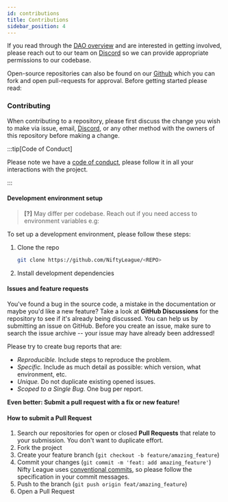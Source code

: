 ```yaml
---
id: contributions
title: Contributions
sidebar_position: 4
---
```


If you read through the [DAO overview](./about) and are interested in getting involved, please reach out to our team on [Discord](https://discord.gg/niftyleague) so we can provide appropriate permissions to our codebase.

Open-source repositories can also be found on our [Github](https://github.com/NiftyLeague) which you can fork and open pull-requests for approval. Before getting started please read:

### Contributing

When contributing to a repository, please first discuss the change you wish to make via issue, email, [Discord](https://discord.gg/niftyleague), or any other method with the owners of this repository before making a change.

:::tip[Code of Conduct]

Please note we have a [code of conduct](./code-of-conduct.md), please follow it in all your interactions with the project.

:::

#### Development environment setup

> **[?]**
> May differ per codebase. Reach out if you need access to environment variables
> e.g:

To set up a development environment, please follow these steps:

1. Clone the repo

   ```sh
   git clone https://github.com/NiftyLeague/<REPO>
   ```

2. Install development dependencies

#### Issues and feature requests

You've found a bug in the source code, a mistake in the documentation or maybe you'd like a new feature? Take a look at **GitHub Discussions** for the repository to see if it's already being discussed. You can help us by submitting an issue on GitHub. Before you create an issue, make sure to search the issue archive -- your issue may have already been addressed!

Please try to create bug reports that are:

- _Reproducible._ Include steps to reproduce the problem.
- _Specific._ Include as much detail as possible: which version, what environment, etc.
- _Unique._ Do not duplicate existing opened issues.
- _Scoped to a Single Bug._ One bug per report.

**Even better: Submit a pull request with a fix or new feature!**

#### How to submit a Pull Request

1. Search our repositories for open or closed **Pull Requests**
   that relate to your submission. You don't want to duplicate effort.
2. Fork the project
3. Create your feature branch (`git checkout -b feature/amazing_feature`)
4. Commit your changes (`git commit -m 'feat: add amazing_feature'`)
   Nifty League uses [conventional commits](https://www.conventionalcommits.org), so please follow the specification in your commit messages.
5. Push to the branch (`git push origin feat/amazing_feature`)
6. Open a Pull Request
